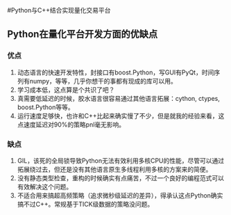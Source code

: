 #Python与C++结合实现量化交易平台

## Python在量化平台开发方面的优缺点

### 优点

1. 动态语言的快速开发特性，封接口有boost.Python，写GUI有PyQt，时间序列有numpy，等等，几乎你想干的事都有现成的库可以用。
2. 学习成本低，这点算是个共识了吧？
3. 真需要低延迟的时候，胶水语言很容易通过其他语言拓展：cython, ctypes, boost.Python等等。
4. 运行速度足够快，也许和C++比起来确实慢了不少，但是就我的经验来看，这点速度延迟对90%的策略pnl毫无影响。

### 缺点

1. GIL，该死的全局锁导致Python无法有效利用多核CPU的性能，尽管可以通过拓展绕过去，但还是没有其他语言原生多线程利用多核的方案来的简便。
2. 没有静态类型检查，重构的时候确实有点痛苦，不过一个良好的编程范式可以有效解决这个问题。
3. 不适合用来搞超高频策略（追求微秒级延迟的差异），得承认这点Python确实搞不过C++。常规基于TICK级数据的策略没问题。